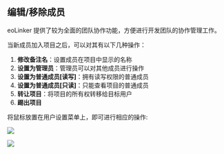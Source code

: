 ## 编辑/移除成员
eoLinker 提供了较为全面的团队协作功能，方便进行开发团队的协作管理工作。

当新成员加入项目之后，可以对其有以下几种操作：
1. **修改备注名**：设置成员在项目中显示的名称
2. **设置为管理员**：管理员可以对其他成员进行操作
3. **设置为普通成员[读写]**：拥有读写权限的普通成员
4. **设置为普通成员[只读]**：只能查看项目的普通成员
5. **转让项目**：将项目的所有权转移给目标用户
6. **踢出项目**

将鼠标放置在用户设置菜单上，即可进行相应的操作:

![](http://data.eolinker.com/course/a3u9d7gb5836bd0bd6dd168153adbdfa35f3d0beda4ac32)

![](http://data.eolinker.com/course/xrdCIGFbde5985a0b7b7e735aa67b9f18ff2597d0dbe2a4)